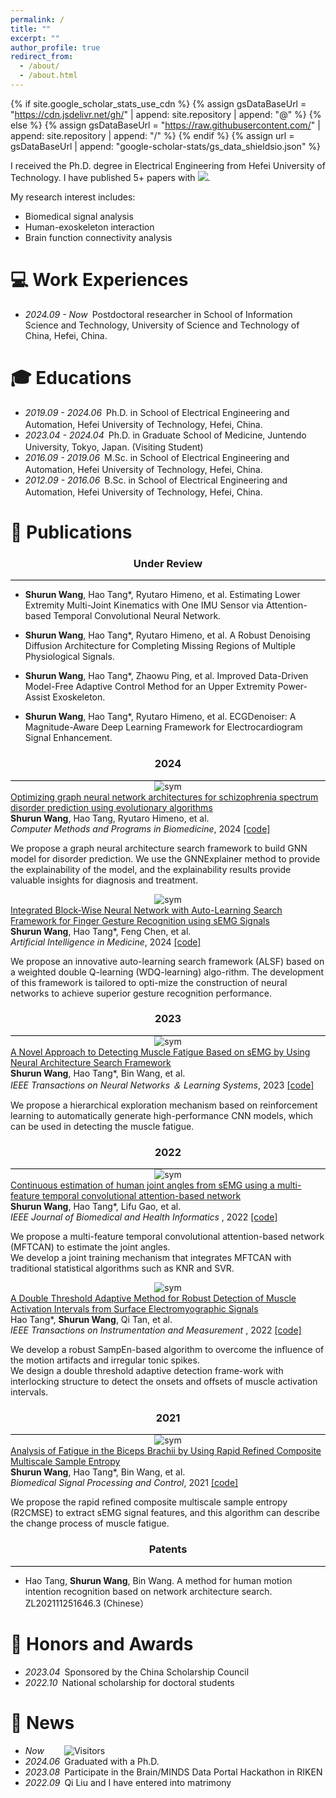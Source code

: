 ```yaml
---
permalink: /
title: ""
excerpt: ""
author_profile: true
redirect_from: 
  - /about/
  - /about.html
---
```


{% if site.google_scholar_stats_use_cdn %}
{% assign gsDataBaseUrl = "https://cdn.jsdelivr.net/gh/" | append: site.repository | append: "@" %}
{% else %}
{% assign gsDataBaseUrl = "https://raw.githubusercontent.com/" | append: site.repository | append: "/" %}
{% endif %}
{% assign url = gsDataBaseUrl | append: "google-scholar-stats/gs_data_shieldsio.json" %}

<span class='anchor' id='about-me'></span>

I received the Ph.D. degree in Electrical Engineering from Hefei University of Technology. I have published 5+ papers with 
 <a href='https://scholar.google.com/citations?user=bTr_fucAAAAJ'><img src="https://img.shields.io/endpoint?url={{ url | url_encode }}&logo=Google%20Scholar&labelColor=f6f6f6&color=9cf&style=flat&label=citations"></a>.

My research interest includes: 
- Biomedical signal analysis
- Human-exoskeleton interaction
- Brain function connectivity analysis


# 💻 Work Experiences
- *2024.09 - Now*&ensp;Postdoctoral researcher in School of Information Science and Technology, University of Science and Technology of China, Hefei, China.


# 🎓 Educations 
- *2019.09 - 2024.06*&ensp;Ph.D. in School of Electrical Engineering and Automation, Hefei University of Technology, Hefei, China. <a href="https://en.hfut.edu.cn/"><img class="svg" src="/images/hfut.png" width="16pt"></a> 
- *2023.04 - 2024.04*&ensp;Ph.D. in Graduate School of Medicine, Juntendo University, Tokyo, Japan. (Visiting Student) <a href="https://en.juntendo.ac.jp/"><img class="svg" src="/images/juntendo.png" width="16pt"></a> 
- *2016.09 - 2019.06*&ensp;M.Sc. in School of Electrical Engineering and Automation, Hefei University of Technology, Hefei, China. <a href="https://en.hfut.edu.cn/"><img class="svg" src="/images/hfut.png" width="16pt"></a> 
- *2012.09 - 2016.06*&ensp;B.Sc. in School of Electrical Engineering and Automation, Hefei University of Technology, Hefei, China. <a href="https://en.hfut.edu.cn/"><img class="svg" src="/images/hfut.png" width="16pt"></a> 


# 📝 Publications 
<h3 align="center">Under Review</h3>
<div style="border-bottom: 1px solid #000; margin: 0px 0;"></div> 

- __Shurun Wang__, Hao Tang*, Ryutaro Himeno, et al. Estimating Lower Extremity Multi-Joint Kinematics with One IMU Sensor via Attention-based Temporal Convolutional Neural Network.

- __Shurun Wang__, Hao Tang*, Ryutaro Himeno, et al. A Robust Denoising Diffusion Architecture for Completing Missing Regions of Multiple Physiological Signals. 

- __Shurun Wang__, Hao Tang*, Zhaowu Ping, et al. Improved Data-Driven Model-Free Adaptive Control Method for an Upper Extremity Power-Assist Exoskeleton.

- __Shurun Wang__, Hao Tang*, Ryutaro Himeno, et al. ECGDenoiser: A Magnitude-Aware Deep Learning Framework for Electrocardiogram Signal Enhancement.


<h3 align="center">2024</h3>
<div style="border-bottom: 1px solid #000; margin: 0px 0;"></div>

<div class='paper-box'>
    <div class='paper-box-image' style="text-align:center;">
        <img src='images/bspc2024.png' alt="sym" style="max-width:80%; height:auto; margin:auto; vertical-align:middle">
    </div>
    <div class='paper-box-text'>
        <a href="https://www.sciencedirect.com/science/article/pii/S0169260724004127">
            <papertitle> Optimizing graph neural network architectures for schizophrenia spectrum disorder prediction using evolutionary algorithms </papertitle>
        </a>
        <br>
        <strong>Shurun Wang</strong>, Hao Tang, Ryutaro Himeno, et al.
        <br>
        <em> Computer Methods and Programs in Biomedicine</em>, 2024 <a href="https://github.com/Shurun-Wang/EA-GNAS">[code]</a>
        <p></p>
        <p>We propose a graph neural architecture search framework to build GNN model for disorder prediction. We use the GNNExplainer method to provide the explainability of the model, and the explainability results provide valuable insights for diagnosis and treatment.</p>
    </div>
</div>


<div class='paper-box'>
    <div class='paper-box-image' style="text-align:center;">
        <img src='images/aiim24.png' alt="sym" style="max-width:80%; height:auto; margin:auto; vertical-align:middle">
    </div>
    <div class='paper-box-text'>
        <a href="https://www.sciencedirect.com/science/article/abs/pii/S0933365724000198">
            <papertitle> Integrated Block-Wise Neural Network with Auto-Learning Search Framework for Finger Gesture Recognition using sEMG Signals </papertitle>
        </a>
        <br>
        <strong>Shurun Wang</strong>, Hao Tang*, Feng Chen, et al.
        <br>
        <em> Artificial Intelligence in Medicine</em>, 2024 <a href="https://github.com/Shurun-Wang/ALSF">[code]</a>
        <p></p>
        <p>We propose an innovative auto-learning search framework (ALSF) based on a weighted double Q-learning (WDQ-learning) algo-rithm. The development of this framework is tailored to opti-mize the construction of neural networks to achieve superior gesture recognition performance. </p>
    </div>
</div>


<h3 align="center">2023</h3>
<div style="border-bottom: 1px solid #000; margin: 0px 0;"></div>

<div class='paper-box'>
    <div class='paper-box-image' style="text-align:center;">
        <img src='images/tnnls23.png' alt="sym" style="max-width:80%; height:auto; margin:auto; vertical-align:middle">
    </div>
    <div class='paper-box-text'>
        <a href="https://ieeexplore.ieee.org/document/9609089">
            <papertitle> A Novel Approach to Detecting Muscle Fatigue Based on sEMG by Using Neural Architecture Search Framework </papertitle>
        </a>
        <br>
        <strong>Shurun Wang</strong>, Hao Tang*, Bin Wang, et al.
        <br>
        <em> IEEE Transactions on Neural Networks ＆ Learning Systems</em>, 2023 <a href="https://github.com/Shurun-Wang/NAS">[code]</a>
        <p></p>
        <p>We propose a hierarchical exploration mechanism based on reinforcement learning to automatically generate high-performance CNN models, which can be used in detecting the muscle fatigue.</p>
    </div>
</div>


<h3 align="center">2022</h3>
<div style="border-bottom: 1px solid #000; margin: 0px 0;"></div>

<div class='paper-box'>
    <div class='paper-box-image' style="text-align:center;">
        <img src='images/jbhl22.png' alt="sym" style="max-width:80%; height:auto; margin:auto; vertical-align:middle">
    </div>
    <div class='paper-box-text'>
        <a href="https://ieeexplore.ieee.org/document/9857571">
            <papertitle> Continuous estimation of human joint angles from sEMG using a multi-feature temporal convolutional attention-based network </papertitle>
        </a>
        <br>
        <strong>Shurun Wang</strong>, Hao Tang*, Lifu Gao, et al.
        <br>
        <em> IEEE Journal of Biomedical and Health Informatics </em>, 2022 <a href="https://github.com/Shurun-Wang/MFTCAN-KNR">[code]</a>
        <p></p>
        <p> We propose a multi-feature temporal convolutional attention-based network (MFTCAN) to estimate the joint angles. <br>
          We develop a joint training mechanism that integrates MFTCAN with traditional statistical algorithms such as KNR and SVR.
</p>
    </div>
</div>

<div class='paper-box'>
    <div class='paper-box-image' style="text-align:center;">
        <img src='images/tim22.png' alt="sym" 
          style="max-width:80%; height:auto; margin:auto; vertical-align:middle">
    </div>
    <div class='paper-box-text'>
        <a href="https://ieeexplore.ieee.org/document/9762275">
            <papertitle> A Double Threshold Adaptive Method for Robust Detection of Muscle Activation Intervals from Surface Electromyographic Signals </papertitle>
        </a>
        <br>
        Hao Tang*, <strong>Shurun Wang</strong>, Qi Tan, et al.
        <br>
        <em> IEEE Transactions on Instrumentation and Measurement </em>, 2022 <a href="https://github.com/Shurun-Wang/sEMGDetection">[code]</a>
        <p></p>
        <p> We develop a robust SampEn-based algorithm to overcome the influence of the motion artifacts and irregular tonic spikes.  <br> We design a double threshold adaptive detection frame-work with interlocking structure to detect the onsets and offsets of muscle activation intervals.
</p>
    </div>
</div>

<h3 align="center">2021</h3>
<div style="border-bottom: 1px solid #000; margin: 0px 0;"></div>

<div class='paper-box'>
    <div class='paper-box-image' style="text-align:center;">
        <img src='images/bspc21.png' alt="sym" style="max-width:80%; height:auto; margin:auto; vertical-align:middle">
    </div>
    <div class='paper-box-text'>
        <a href="https://www.sciencedirect.com/science/article/pii/S1746809421001075">
            <papertitle> Analysis of Fatigue in the Biceps Brachii by Using Rapid Refined Composite Multiscale Sample Entropy </papertitle>
        </a>
        <br>
        <strong>Shurun Wang</strong>, Hao Tang*, Bin Wang, et al.
        <br>
        <em> Biomedical Signal Processing and Control</em>, 2021 <a href="https://github.com/Shurun-Wang/R2CMSE">[code]</a>
        <p></p>
        <p> We propose the rapid refined composite multiscale sample entropy (R2CMSE) to extract sEMG signal features, and this algorithm can describe the change process of muscle fatigue. </p>
    </div>
</div>

<h3 align="center">Patents</h3>
<div style="border-bottom: 1px solid #000; margin: 0px 0;"></div>

- Hao Tang, __Shurun Wang__, Bin Wang. A method for human motion intention recognition based on network architecture search. ZL202111251646.3 (Chinese）

# 🏅 Honors and Awards
- *2023.04*&ensp;Sponsored by the China Scholarship Council
- *2022.10*&ensp;National scholarship for doctoral students


# 💬 News
- *Now* &ensp;&ensp;&ensp;&ensp;![Visitors](https://api.visitorbadge.io/api/visitors?path=https://shurun-wang.github.io/&label=visitors&countColor=%232ccce4&style=plastic)
- *2024.06*&ensp;Graduated with a Ph.D.
- *2023.08*&ensp;Participate in the Brain/MINDS Data Portal Hackathon in RIKEN
- *2022.09*&ensp;Qi Liu and I have entered into matrimony
  



  

